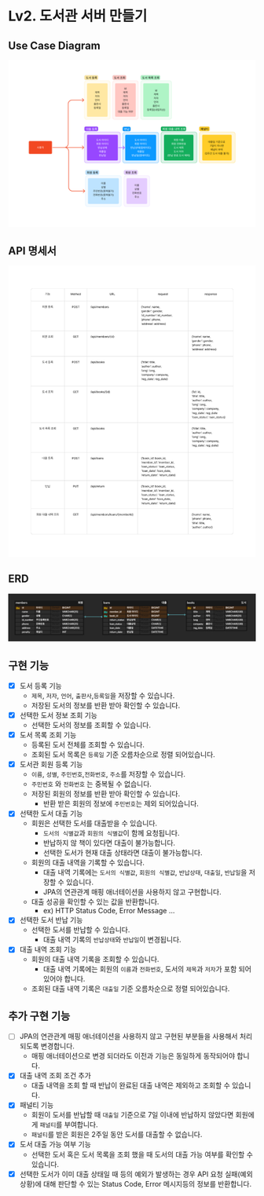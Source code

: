 # Lv2. 도서관 서버 만들기
## Use Case Diagram
![UCD image](./src/main/resources/images/lv2UCD.png)
## API 명세서
![API image](./src/main/resources/images/lv2API.png)
## ERD
![ERD image](./src/main/resources/images/lv2ERD.png)
## 구현 기능
- [x]  도서 등록 기능
    - `제목`, `저자`, `언어`, `출판사`,`등록일`을 저장할 수 있습니다.
    - 저장된 도서의 정보를 반환 받아 확인할 수 있습니다.
- [x]  선택한 도서 정보 조회 기능
    - 선택한 도서의 정보를 조회할 수 있습니다.
- [x]  도서 목록 조회 기능
    - 등록된 도서 전체를 조회할 수 있습니다.
    - 조회된 도서 목록은 `등록일` 기준 오름차순으로 정렬 되어있습니다.
- [x]  도서관 회원 등록 기능
    - `이름`, `성별`, `주민번호`,`전화번호`, `주소`를 저장할 수 있습니다.
    - `주민번호` 와 `전화번호` 는 중복될 수 없습니다.
    - 저장된 회원의 정보를 반환 받아 확인할 수 있습니다.
        - 반환 받은 회원의 정보에 `주민번호`는 제외 되어있습니다.
- [x]  선택한 도서 대출 기능
    - 회원은 선택한 도서를 대출받을 수 있습니다.
        - `도서의 식별값`과 `회원의 식별값`이 함께 요청됩니다.
        - 반납하지 않 책이 있다면 대출이 불가능합니다.
        - 선택한 도서가 현재 대출 상태라면 대출이 불가능합니다.
    - 회원의 대출 내역을 기록할 수 있습니다.
        - 대출 내역 기록에는 `도서의 식별값`, `회원의 식별값`, `반납상태`, `대출일`, `반납일`을 저장할 수 있습니다.
        - JPA의 연관관계 매핑 애너테이션을 사용하지 않고 구현합니다.
    - 대출 성공을 확인할 수 있는 값을 반환합니다.
        - ex) HTTP Status Code, Error Message …
- [x]  선택한 도서 반납 기능
    - 선택한 도서를 반납할 수 있습니다.
        - 대출 내역 기록의 `반납상태`와 `반납일`이 변경됩니다.
- [x]  대출 내역 조회 기능
    - 회원의 대출 내역 기록을 조회할 수 있습니다.
        - 대출 내역 기록에는 회원의 `이름`과 `전화번호`, 도서의 `제목`과 `저자`가 포함 되어있어야 합니다.
    - 조회된 대출 내역 기록은 `대출일` 기준 오름차순으로 정렬 되어있습니다.
## 추가 구현 기능
- [ ]  JPA의 연관관계 매핑 애너테이션을 사용하지 않고 구현된 부분들을 사용해서 처리되도록 변경합니다.
    - 매핑 애너테이션으로 변경 되더라도 이전과 기능은 동일하게 동작되어야 합니다.
- [x]  대출 내역 조회 조건 추가
    - 대출 내역을 조회 할 때 반납이 완료된 대출 내역은 제외하고 조회할 수 있습니다.
- [x]  패널티 기능
    - 회원이 도서를 반납할 때 `대출일` 기준으로 7일 이내에 반납하지 않았다면 회원에게 `패널티`를 부여합니다.
    - `패널티`를 받은 회원은 2주일 동안 도서를 대출할 수 없습니다.
- [x]  도서 대출 가능 여부 기능
    - 선택한 도서 혹은 도서 목록을 조회 했을 때 도서의 대출 가능 여부를 확인할 수 있습니다.
- [x]  선택한 도서가 이미 대출 상태일 때 등의 예외가 발생하는 경우 API 요청 실패(예외상황)에 대해 판단할 수 있는 Status Code, Error 메시지등의 정보를 반환합니다.